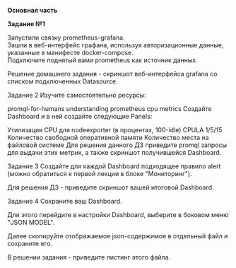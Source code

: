 **Основная часть**     
    
    
**Задание №1**     
   
Запустили связку prometheus-grafana.    
Зашли в веб-интерфейс графана, используя авторизационные данные, указанные в манифесте docker-compose.    
Подключите поднятый вами prometheus как источник данных.

Решение домашнего задания - скриншот веб-интерфейса grafana со списком подключенных Datasource.

Задание 2
Изучите самостоятельно ресурсы:

promql-for-humans
understanding prometheus cpu metrics
Создайте Dashboard и в ней создайте следующие Panels:

Утилизация CPU для nodeexporter (в процентах, 100-idle)
CPULA 1/5/15
Количество свободной оперативной памяти
Количество места на файловой системе
Для решения данного ДЗ приведите promql запросы для выдачи этих метрик, а также скриншот получившейся Dashboard.

Задание 3
Создайте для каждой Dashboard подходящее правило alert (можно обратиться к первой лекции в блоке "Мониторинг").

Для решения ДЗ - приведите скриншот вашей итоговой Dashboard.

Задание 4
Сохраните ваш Dashboard.

Для этого перейдите в настройки Dashboard, выберите в боковом меню "JSON MODEL".

Далее скопируйте отображаемое json-содержимое в отдельный файл и сохраните его.

В решении задания - приведите листинг этого файла.

